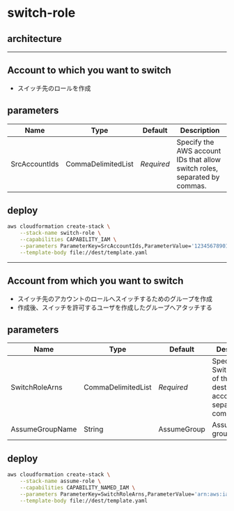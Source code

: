 # switch-role

## architecture

---

## Account to which you want to switch

- スイッチ先のロールを作成

## parameters

|Name|Type|Default|Description|
|--|--|--|--|
|SrcAccountIds|CommaDelimitedList|*Required*|Specify the AWS account IDs that allow switch roles, separated by commas.|

## deploy

```sh
aws cloudformation create-stack \
    --stack-name switch-role \
    --capabilities CAPABILITY_IAM \
    --parameters ParameterKey=SrcAccountIds,ParameterValue='123456789012\,234567890123' \
    --template-body file://dest/template.yaml
```

---

## Account from which you want to switch

- スイッチ先のアカウントのロールへスイッチするためのグループを作成
- 作成後、スイッチを許可するユーザを作成したグループへアタッチする

## parameters

|Name|Type|Default|Description|
|--|--|--|--|
|SwitchRoleArns|CommaDelimitedList|*Required*|Specify the SwitchRoleArn of the switch destination account, separated by commas.|
|AssumeGroupName|String|AssumeGroup|Assume IAM group name.|

## deploy

```sh
aws cloudformation create-stack \
    --stack-name assume-role \
    --capabilities CAPABILITY_NAMED_IAM \
    --parameters ParameterKey=SwitchRoleArns,ParameterValue='arn:aws:iam::123456789012:role/SwitchRoleName\,arn:aws:iam::234567890123:role/SwitchRoleName' \
    --template-body file://dest/template.yaml
```
